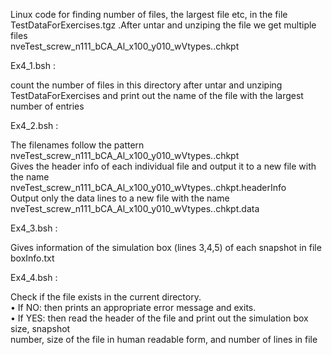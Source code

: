 Linux code for finding number of files, the largest file etc, in the file TestDataForExercises.tgz .After untar and unziping the file we get multiple files\
nveTest_screw_n111_bCA_Al_x100_y010_wVtypes.<snapshotNum>.chkpt

Ex4_1.bsh :

 count the number of files in this directory after untar and unziping TestDataForExercises and print out the name of the file with the largest number of entries 
 
Ex4_2.bsh :

 The filenames follow the pattern \
 nveTest_screw_n111_bCA_Al_x100_y010_wVtypes.<snapshotNum>.chkpt \
 Gives the header info of each individual file and output it to a new file with the name \
 nveTest_screw_n111_bCA_Al_x100_y010_wVtypes.<snapshotNum>.chkpt.headerInfo \
 Output only the data lines to a new file with the name \
 nveTest_screw_n111_bCA_Al_x100_y010_wVtypes.<snapshotNum>.chkpt.data

Ex4_3.bsh :

  Gives information of the simulation box (lines 3,4,5) of each snapshot in file boxInfo.txt

Ex4_4.bsh :

  Check if the file exists in the current directory. \
  • If NO: then prints an appropriate error message and exits. \
  • If YES: then read the header of the file and print out the simulation box size, snapshot \
    number, size of the file in human readable form, and number of lines in file 
